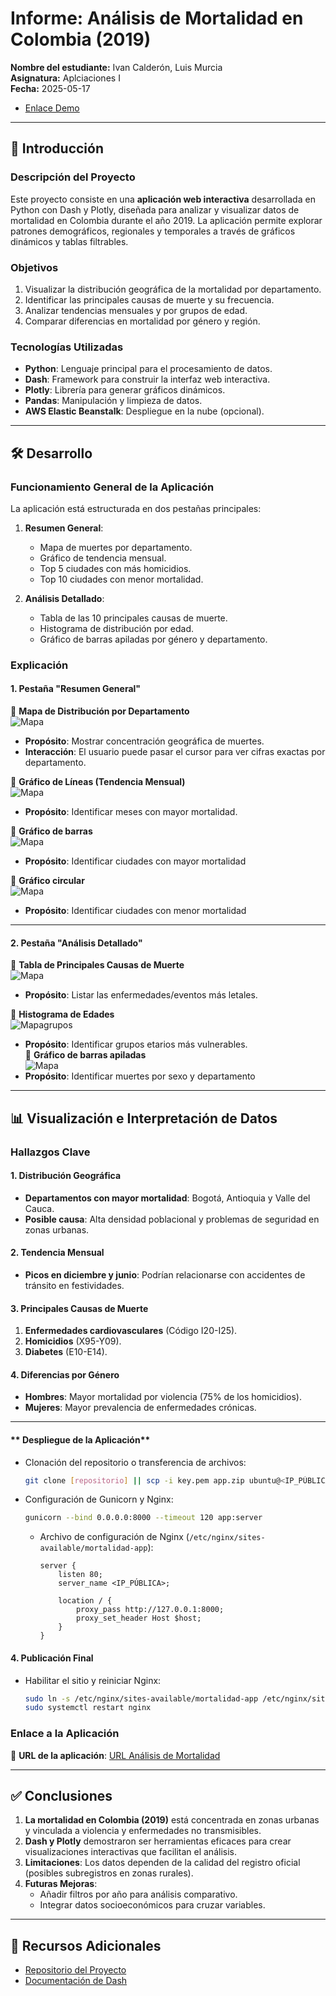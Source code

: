 # **Informe: Análisis de Mortalidad en Colombia (2019)**  

**Nombre del estudiante:** Ivan Calderón, Luis Murcia  
**Asignatura:** Aplciaciones I  
**Fecha:** 2025-05-17  

- [Enlace Demo](http://54.198.21.249/)  

---

## **📌 Introducción**  

### **Descripción del Proyecto**  
Este proyecto consiste en una **aplicación web interactiva** desarrollada en Python con Dash y Plotly, diseñada para analizar y visualizar datos de mortalidad en Colombia durante el año 2019. La aplicación permite explorar patrones demográficos, regionales y temporales a través de gráficos dinámicos y tablas filtrables.  

### **Objetivos**  
1. Visualizar la distribución geográfica de la mortalidad por departamento.  
2. Identificar las principales causas de muerte y su frecuencia.  
3. Analizar tendencias mensuales y por grupos de edad.  
4. Comparar diferencias en mortalidad por género y región.  

### **Tecnologías Utilizadas**  
- **Python**: Lenguaje principal para el procesamiento de datos.  
- **Dash**: Framework para construir la interfaz web interactiva.  
- **Plotly**: Librería para generar gráficos dinámicos.  
- **Pandas**: Manipulación y limpieza de datos.  
- **AWS Elastic Beanstalk**: Despliegue en la nube (opcional).  

---

## **🛠 Desarrollo**  

### **Funcionamiento General de la Aplicación**  
La aplicación está estructurada en dos pestañas principales:  

1. **Resumen General**:  
   - Mapa de muertes por departamento.  
   - Gráfico de tendencia mensual.  
   - Top 5 ciudades con más homicidios.  
   - Top 10 ciudades con menor mortalidad.  

2. **Análisis Detallado**:  
   - Tabla de las 10 principales causas de muerte.  
   - Histograma de distribución por edad.  
   - Gráfico de barras apiladas por género y departamento.  

### **Explicación**  

#### **1. Pestaña "Resumen General"**  

 
📌 **Mapa de Distribución por Departamento**  
![Mapa](./images/mapa.png)

- **Propósito**: Mostrar concentración geográfica de muertes.  
- **Interacción**: El usuario puede pasar el cursor para ver cifras exactas por departamento.  

📌 **Gráfico de Líneas (Tendencia Mensual)**  
![Mapa](./images/lineas.png)
- **Propósito**: Identificar meses con mayor mortalidad.  

📌 **Gráfico de barras**  
![Mapa](./images/barras.png)
- **Propósito**: Identificar ciudades con mayor mortalidad

📌 **Gráfico circular**  
![Mapa](./images/torta.png)
- **Propósito**: Identificar  ciudades con menor mortalidad

---

#### **2. Pestaña "Análisis Detallado"**  
📌 **Tabla de Principales Causas de Muerte**  
![Mapa](./images/tabla.png)
- **Propósito**: Listar las enfermedades/eventos más letales.  

📌 **Histograma de Edades**  
![Mapa](./images/histograma.png)grupos
- **Propósito**: Identificar grupos etarios más vulnerables.  
📌 **Gráfico de barras apiladas**  
![Mapa](./images/barras_apiladas.png)
- **Propósito**: Identificar muertes por sexo y departamento
---

## **📊 Visualización e Interpretación de Datos**  

### **Hallazgos Clave**  

#### **1. Distribución Geográfica**  
- **Departamentos con mayor mortalidad**: Bogotá, Antioquia y Valle del Cauca.  
- **Posible causa**: Alta densidad poblacional y problemas de seguridad en zonas urbanas.  

#### **2. Tendencia Mensual**  
- **Picos en diciembre y junio**: Podrían relacionarse con accidentes de tránsito en festividades.  

#### **3. Principales Causas de Muerte**  
1. **Enfermedades cardiovasculares** (Código I20-I25).  
2. **Homicidios** (X95-Y09).  
3. **Diabetes** (E10-E14).  

#### **4. Diferencias por Género**  
- **Hombres**: Mayor mortalidad por violencia (75% de los homicidios).  
- **Mujeres**: Mayor prevalencia de enfermedades crónicas.  

---
#### ** Despliegue de la Aplicación**  
- Clonación del repositorio o transferencia de archivos:  
  ```bash
  git clone [repositorio] || scp -i key.pem app.zip ubuntu@<IP_PÚBLICA>:/home/ubuntu
  ```  
- Configuración de Gunicorn y Nginx:  
  ```bash
  gunicorn --bind 0.0.0.0:8000 --timeout 120 app:server
  ```  
  - Archivo de configuración de Nginx (`/etc/nginx/sites-available/mortalidad-app`):  
    ```nginx
    server {
        listen 80;
        server_name <IP_PÚBLICA>;

        location / {
            proxy_pass http://127.0.0.1:8000;
            proxy_set_header Host $host;
        }
    }
    ```  

#### **4. Publicación Final**  
- Habilitar el sitio y reiniciar Nginx:  
  ```bash
  sudo ln -s /etc/nginx/sites-available/mortalidad-app /etc/nginx/sites-enabled/
  sudo systemctl restart nginx
  ```  

### **Enlace a la Aplicación**  
🔗 **URL de la aplicación**: [URL Análisis de Mortalidad](http://54.198.21.249/)  


---
## **✅ Conclusiones**  

1. **La mortalidad en Colombia (2019)** está concentrada en zonas urbanas y vinculada a violencia y enfermedades no transmisibles.  
2. **Dash y Plotly** demostraron ser herramientas eficaces para crear visualizaciones interactivas que facilitan el análisis.  
3. **Limitaciones**: Los datos dependen de la calidad del registro oficial (posibles subregistros en zonas rurales).  
4. **Futuras Mejoras**:  
   - Añadir filtros por año para análisis comparativo.  
   - Integrar datos socioeconómicos para cruzar variables.  

---

## **🔗 Recursos Adicionales**  
- [Repositorio del Proyecto](https://github.com/gityamil/mortalidad-colombia)  
- [Documentación de Dash](https://dash.plotly.com/)  

